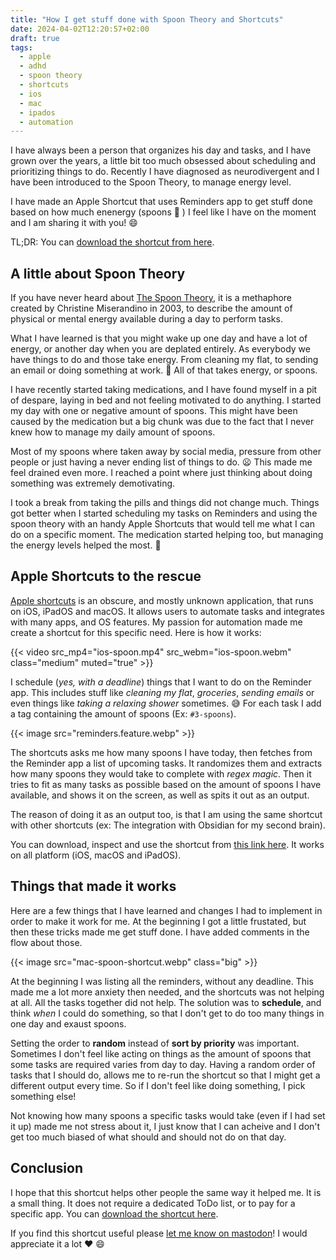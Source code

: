 ```yaml
---
title: "How I get stuff done with Spoon Theory and Shortcuts"
date: 2024-04-02T12:20:57+02:00
draft: true
tags:
  - apple
  - adhd
  - spoon theory
  - shortcuts
  - ios
  - mac
  - ipados
  - automation
---
```

I have always been a person that organizes his day and tasks, and I have grown
over the years, a little bit too much obsessed about scheduling and prioritizing
things to do. Recently I have diagnosed as neurodivergent and I have been 
introduced to the Spoon Theory, to manage energy level.

I have made an Apple Shortcut that uses Reminders app to get stuff done based on
how much enenergy (spoons :spoon: ) I feel like I have on the moment and I am sharing it
with you! :smile:

<!--more-->
TL;DR: You can [download the shortcut from here](https://www.icloud.com/shortcuts/dca360da797e4c28b1221c5b97c83b6a).

## A little about Spoon Theory
If you have never heard about [The Spoon Theory](https://en.wikipedia.org/wiki/Spoon_theory),
it is a methaphore created by Christine Miserandino in 2003, to describe the 
amount of physical or mental energy available during a day to perform tasks.

What I have learned is that you might wake up one day and have a lot of energy,
or another day when you are deplated entirely. As everybody we have things to do
and those take energy. From cleaning my flat, to sending an email or doing 
something at work. :spoon: All of that takes energy, or spoons.

I have recently started taking medications, and I have found myself in a pit of
despare, laying in bed and not feeling motivated to do anything. I started my day
with one or negative amount of spoons. This might have been caused by the 
medication but a big chunk was due to the fact that I never knew how to manage
my daily amount of spoons.

Most of my spoons where taken away by social media, pressure from other people
or just having a never ending list of things to do. :frowning: This made me feel drained 
even more. I reached a point where just thinking about doing something was 
extremely demotivating.

I took a break from taking the pills and things did not change much. Things got
better when I started scheduling my tasks on Reminders and using the spoon 
theory with an handy Apple Shortcuts that would tell me what I can do on a 
specific moment. The medication started helping too, but managing the energy
levels helped the most. :tada:

## Apple Shortcuts to the rescue
[Apple shortcuts](https://apps.apple.com/us/app/shortcuts/id915249334) is an 
obscure, and mostly unknown application, that runs on iOS, iPadOS and macOS. 
It allows users to automate tasks and integrates with many apps, and OS 
features. My passion for automation made me create a shortcut for this specific
need. Here is how it works:

{{< video src_mp4="ios-spoon.mp4" src_webm="ios-spoon.webm" class="medium" muted="true" >}}

I schedule (_yes, with a deadline_) things that I want to do on the Reminder app.
This includes stuff like _cleaning my flat_, _groceries_, _sending emails_ or
even things like _taking a relaxing shower_ sometimes. :sweat_smile: For each
task I add a tag containing the amount of spoons (Ex: `#3-spoons`).

{{< image src="reminders.feature.webp" >}}

The shortcuts asks me how many spoons I have today, then fetches from the
Reminder app a list of upcoming tasks. It randomizes them and extracts how
many spoons they would take to complete with _regex magic_. Then it tries to
fit as many tasks as possible based on the amount of spoons I have available,
and shows it on the screen, as well as spits it out as an output.

The reason of doing it as an output too, is that I am using the same shortcut
with other shortcuts (ex: The integration with Obsidian for my second brain).

You can download, inspect and use the shortcut from 
[this link here](https://www.icloud.com/shortcuts/dca360da797e4c28b1221c5b97c83b6a).
It works on all platform (iOS, macOS and iPadOS).

## Things that made it works
Here are a few things that I have learned and changes I had to implement in 
order to make it work for me. At the beginning I got a little frustated, but 
then these tricks made me get stuff done. I have added comments in the flow
about those.

{{< image src="mac-spoon-shortcut.webp" class="big" >}}

At the beginning I was listing all the reminders, without any deadline. 
This made me a lot more anxiety then needed, and the shortcuts was not helping
at all. All the tasks together did not help. The solution was to **schedule**, 
and think _when_ I could do something, so that I don't get to do too many things
in one day and exaust spoons.

Setting the order to **random** instead of **sort by priority** was important.
Sometimes I don't feel like acting on things as the amount of spoons that some
tasks are required varies from day to day. Having a random order of tasks that
I should do, allows me to re-run the shortcut so that I might get a different
output every time. So if I don't feel like doing something, I pick something 
else!

Not knowing how many spoons a specific tasks would take (even if I had set it
up) made me not stress about it, I just know that I can acheive and I don't get
too much biased of what should and should not do on that day.

## Conclusion
I hope that this shortcut helps other people the same way it helped me. It is
a small thing. It does not require a dedicated ToDo list, or to pay for a
specific app. You can [download the shortcut here](https://www.icloud.com/shortcuts/dca360da797e4c28b1221c5b97c83b6a).

If you find this shortcut useful please [let me know on mastodon](https://mastodon.social/@koalalorenzo)! 
I would appreciate it a lot :heart: :smile:
